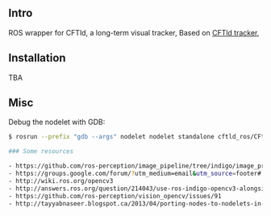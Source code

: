 ## Intro

ROS wrapper for CFTld, a long-term visual tracker, Based on [CFTld tracker](https://github.com/klahaag/CFtld),

## Installation

TBA

## Misc

Debug the nodelet with GDB:

```bash
$ rosrun --prefix "gdb --args" nodelet nodelet standalone cftld_ros/CFtldRosNodelet```

### Some resources

- https://github.com/ros-perception/image_pipeline/tree/indigo/image_proc/src
- https://groups.google.com/forum/?utm_medium=email&utm_source=footer#!msg/ros-sig-perception/K5__71SX7eU/mxWwn3AeAwAJ
- http://wiki.ros.org/opencv3
- http://answers.ros.org/question/214043/use-ros-indigo-opencv3-alongside-248/
- https://github.com/ros-perception/vision_opencv/issues/91
- http://tayyabnaseer.blogspot.ca/2013/04/porting-nodes-to-nodelets-in-ros.html
